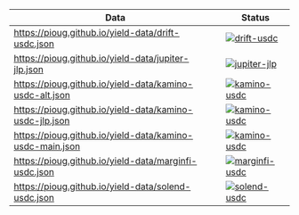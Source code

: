 | Data                                                     | Status                                                                                                                                                                         |
| -------------------------------------------------------- | ------------------------------------------------------------------------------------------------------------------------------------------------------------------------------ |
| https://pioug.github.io/yield-data/drift-usdc.json       | [![drift-usdc](https://github.com/pioug/yield-data/actions/workflows/drift-usdc.yml/badge.svg)](https://github.com/pioug/yield-data/actions/workflows/drift-usdc.yml)          |
| https://pioug.github.io/yield-data/jupiter-jlp.json      | [![jupiter-jlp](https://github.com/pioug/yield-data/actions/workflows/jupiter-jlp.yml/badge.svg)](https://github.com/pioug/yield-data/actions/workflows/jupiter-jlp.yml)       |
| https://pioug.github.io/yield-data/kamino-usdc-alt.json  | [![kamino-usdc](https://github.com/pioug/yield-data/actions/workflows/kamino-usdc.yml/badge.svg)](https://github.com/pioug/yield-data/actions/workflows/kamino-usdc.yml)       |
| https://pioug.github.io/yield-data/kamino-usdc-jlp.json  | [![kamino-usdc](https://github.com/pioug/yield-data/actions/workflows/kamino-usdc.yml/badge.svg)](https://github.com/pioug/yield-data/actions/workflows/kamino-usdc.yml)       |
| https://pioug.github.io/yield-data/kamino-usdc-main.json | [![kamino-usdc](https://github.com/pioug/yield-data/actions/workflows/kamino-usdc.yml/badge.svg)](https://github.com/pioug/yield-data/actions/workflows/kamino-usdc.yml)       |
| https://pioug.github.io/yield-data/marginfi-usdc.json    | [![marginfi-usdc](https://github.com/pioug/yield-data/actions/workflows/marginfi-usdc.yml/badge.svg)](https://github.com/pioug/yield-data/actions/workflows/marginfi-usdc.yml) |
| https://pioug.github.io/yield-data/solend-usdc.json      | [![solend-usdc](https://github.com/pioug/yield-data/actions/workflows/solend-usdc.yml/badge.svg)](https://github.com/pioug/yield-data/actions/workflows/solend-usdc.yml)       |
